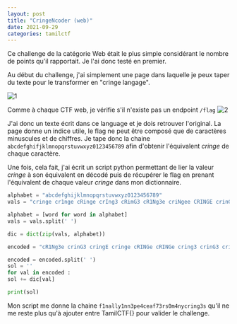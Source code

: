 ```yaml
---
layout: post
title: "CringeNcoder (web)"
date: 2021-09-29
categories: tamilctf
---
```


Ce challenge de la catégorie Web était le plus simple considérant le nombre de points qu'il rapportait. Je l'ai donc testé en premier.

Au début du challenge, j'ai simplement une page dans laquelle je peux taper du texte pour le transformer en "cringe langage".

![1](https://user-images.githubusercontent.com/16634117/135307400-a482a4cb-fbb6-4692-b013-42d0aeb7b3a5.png)

Comme à chaque CTF web, je vérifie s'il n'existe pas un endpoint `/flag`
![2](https://user-images.githubusercontent.com/16634117/135307510-aa2bacb6-b839-4c15-a95f-376129c890d0.png)

J'ai donc un texte écrit dans ce language et je dois retrouver l'original. La page donne un indice utile, le flag ne peut être composé que de caractères minuscules et de chiffres. Je tape donc la chaine `abcdefghifjklmnopqrstuvwxyz0123456789` afin d'obtenir l'équivalent _cringe_ de chaque caractère.

Une fois, cela fait, j'ai écrit un script python permettant de lier la valeur _cringe_ à son équivalent en décodé puis de récupérer le flag en prenant l'équivalent de chaque valeur _cringe_ dans mon dictionnaire.

```python
alphabet = "abcdefghijklmnopqrstuvwxyz0123456789"
vals = "cringe cr1nge cRinge crIng3 cRimG3 cR1Ng3e criNgee CRINGE crinGE ccR1nge CriNGE cRINGe cr1ngE cringE CRIng3 Cr1nGe cR1nnge cR1Ng3 CrInGe cRingE cR1NGE CRiNg3 CRINGe CR1NGe cring3 CRIMNGE cRInGE crinG3 cRInge cRinG3 criNG3 cr1NG3 crinGe cRiNge CrInGE CRinGE"

alphabet = [word for word in alphabet]
vals = vals.split(' ')

dic = dict(zip(vals, alphabet))

encoded = "cR1Ng3e crinG3 cringE cringe cRINGe cRINGe cring3 crinG3 cringE cringE cRinG3 Cr1nGe cRimG3 criNG3 cRinge cRimG3 cringe cR1Ng3e cRiNge cRinG3 cR1Ng3 CrInGe cRInGE cr1ngE criNG3 cringE cring3 cRinge cR1Ng3 crinGE cringE criNgee cRinG3 CrInGe"

encoded = encoded.split(' ')
sol = ''
for val in encoded :
sol += dic[val]

print(sol)

```

Mon script me donne la chaine `f1nally1nn3pe4ceaf73rs0m4nycring3s` qu'il ne me reste plus qu'à ajouter entre TamilCTF{} pour valider le challenge.
